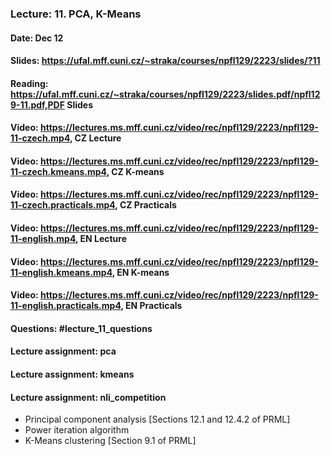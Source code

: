 ### Lecture: 11. PCA, K-Means
#### Date: Dec 12
#### Slides: https://ufal.mff.cuni.cz/~straka/courses/npfl129/2223/slides/?11
#### Reading: https://ufal.mff.cuni.cz/~straka/courses/npfl129/2223/slides.pdf/npfl129-11.pdf,PDF Slides
#### Video: https://lectures.ms.mff.cuni.cz/video/rec/npfl129/2223/npfl129-11-czech.mp4, CZ Lecture
#### Video: https://lectures.ms.mff.cuni.cz/video/rec/npfl129/2223/npfl129-11-czech.kmeans.mp4, CZ K-means
#### Video: https://lectures.ms.mff.cuni.cz/video/rec/npfl129/2223/npfl129-11-czech.practicals.mp4, CZ Practicals
#### Video: https://lectures.ms.mff.cuni.cz/video/rec/npfl129/2223/npfl129-11-english.mp4, EN Lecture
#### Video: https://lectures.ms.mff.cuni.cz/video/rec/npfl129/2223/npfl129-11-english.kmeans.mp4, EN K-means
#### Video: https://lectures.ms.mff.cuni.cz/video/rec/npfl129/2223/npfl129-11-english.practicals.mp4, EN Practicals
#### Questions: #lecture_11_questions
#### Lecture assignment: pca
#### Lecture assignment: kmeans
#### Lecture assignment: nli_competition

- Principal component analysis [Sections 12.1 and 12.4.2 of PRML]
- Power iteration algorithm
- K-Means clustering [Section 9.1 of PRML]

